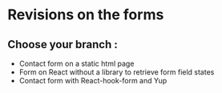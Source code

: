 # Revisions on the forms

## Choose your branch :

+ Contact form on a static html page
+ Form on React without a library to retrieve form field states
+ Contact form with React-hook-form and Yup